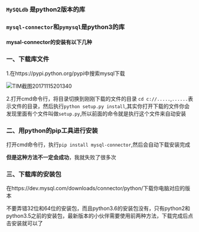 ### `MySQLdb` 是python2版本的库

### `mysql-connector`和`pymysql`是python3的库

#### mysal-connector的安装有以下几种

### 一、下载库文件

1.在https://pypi.python.org/pypi中搜索mysql下载

 ![TIM截图20171115201340](C:\Users\Administrator\Pictures\TIM截图20171115201340.png)

2.打开cmd命令行，将目录切换到刚刚下载的文件的目录 `cd c://.....`,`......`表示文件的目录，然后执行`python setup.py install`,其实你打开下载的文件你会发现里面有个文件叫做`setup.py`,所以前面的命令就是执行这个文件来自动安装

### 二、用python的pip工具进行安装

打开cmd命令行，执行`pip install mysql-connector`,然后会自动下载安装完成

**但是这种方法不一定会成功**，我就失败了很多次

### 三、下载库的安装包

在https://dev.mysql.com/downloads/connector/python/下载你电脑对应的版本

不要弄错32位和64位的安装包，而且python3.6的安装包没有，只有python2和python3.5之前的安装包，最新版本的小伙伴需要使用前两种方法，下载完成后点击安装就可以了

